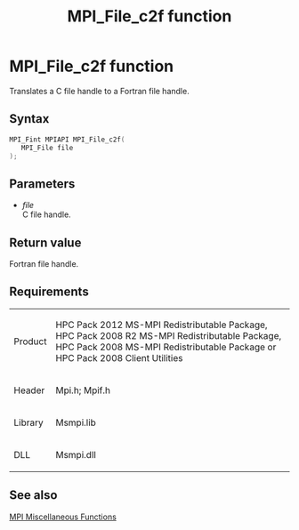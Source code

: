 ﻿---
title: MPI_File_c2f function
TOCTitle: MPI_File_c2f function
ms:assetid: 12db8e3e-f4df-48c2-b780-94cef9ef3baa
ms:mtpsurl: https://msdn.microsoft.com/en-us/library/Dn473303(v=VS.85)
ms:contentKeyID: 59360849
ms.date: 03/28/2018
mtps_version: v=VS.85
f1_keywords:
- mpi/MPI_File_c2f
- MPI_File_c2f
- mpif/MPI_File_c2f
dev_langs:
- C++
- C
---

# MPI\_File\_c2f function

Translates a C file handle to a Fortran file handle.

## Syntax

``` c++
MPI_Fint MPIAPI MPI_File_c2f(
   MPI_File file
);
```

## Parameters

  - *file*  
    C file handle.

## Return value

Fortran file handle.

## Requirements

<table>
<colgroup>
<col/>
<col/>
</colgroup>
<tbody>
<tr class="odd">
<td><p>Product</p></td>
<td><p>HPC Pack 2012 MS-MPI Redistributable Package, HPC Pack 2008 R2 MS-MPI Redistributable Package, HPC Pack 2008 MS-MPI Redistributable Package or HPC Pack 2008 Client Utilities</p></td>
</tr>
<tr class="even">
<td><p>Header</p></td>
<td>Mpi.h;
Mpif.h</td>
</tr>
<tr class="odd">
<td><p>Library</p></td>
<td>Msmpi.lib</td>
</tr>
<tr class="even">
<td><p>DLL</p></td>
<td>Msmpi.dll</td>
</tr>
</tbody>
</table>


## See also

[MPI Miscellaneous Functions](mpi-miscellaneous-functions.md)

